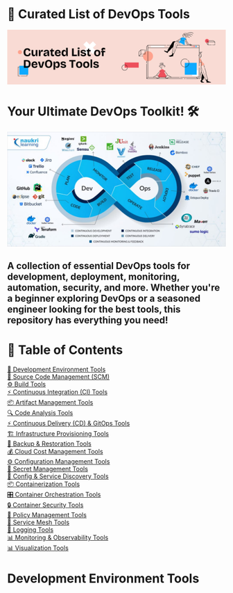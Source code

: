# 🚀 Curated List of DevOps Tools
![Alt Text](assets/GitHub.png)
# Your Ultimate DevOps Toolkit! 🛠️
![Alt Text](assets/DevOps.jpg)

A collection of essential DevOps tools for **development, deployment, monitoring, automation, security, and more**. Whether you're a beginner exploring DevOps or a seasoned engineer looking for the best tools, this repository has everything you need!
---
# 📌 Table of Contents
[🚀 Development Environment Tools](#Development-Environment-Tools)<br>
[📝 Source Code Management (SCM)](#Source-Code-Management)<br>
[⚙️ Build Tools](#Build-Tools)<br>
[⚡ Continuous Integration (CI) Tools](#Continuous-Interation-(CI)-Tools)<br>
[📦 Artifact Management Tools](Artifact-Management-Tools)<br>
[🔍 Code Analysis Tools](Code-Analysis-Tools)<br>
[⚡ Continuous Delivery (CD) & GitOps Tools](Continuous-Delivery-(CD)-&-GitOps-Tools)<br>
[🏗️ Infrastructure Provisioning Tools](Infrastructure-Provisioning-Tools)<br>
[🔄 Backup & Restoration Tools](Backup-&-Restoration-Tools)<br>
[💰 Cloud Cost Management Tools](Cloud-Cost-Management)<br>
[⚙️ Configuration Management Tools](Configuration-Management-Tools)<br>
[🔐 Secret Management Tools](Secret-Management-Tools)<br>
[🔎 Config & Service Discovery Tools](Config-&-Service-Discovery-Tools)<br>
[📦 Containerization Tools](Containerization-Tools)<br>
[🎛️ Container Orchestration Tools](Container-Orchestration-Tools)<br>
[🔒 Container Security Tools](Container-Security-Tools)<br>
[📜 Policy Management Tools](Policy-Management-Tools)<br>
[🔗 Service Mesh Tools](Service-Mesh-Tools)<br>
[📜 Logging Tools](Logging-Tools)<br>
[📊 Monitoring & Observability Tools](Monitoring-&-Observability-Tools)<br>
[📊 Visualization Tools](Visualization-Tools)<br>
# Development Environment Tools
